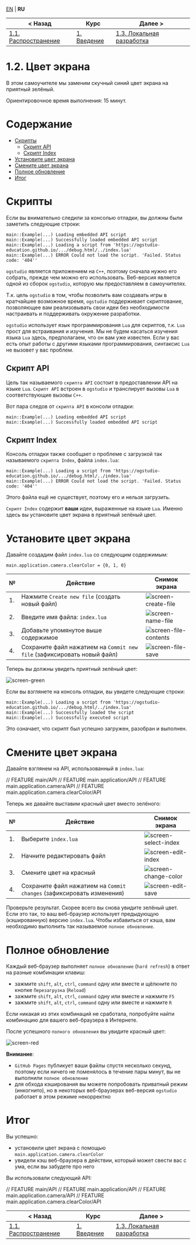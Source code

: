 
[EN][en] | **RU**

| < Назад | Курс | Далее > |
|-|-|-|
| [1.1. Распространение][1.1.Distribute] | [1. Введение][course] | [1.3. Локальная разработка][1.3.LocalDev] |

# 1.2. Цвет экрана

В этом самоучителе мы заменим скучный синий цвет экрана на приятный зелёный.

Ориентировочное время выполнения: 15 минут.

# Содержание

* [Скрипты](#scripts)
    * [Скрипт API](#api)
    * [Скрипт Index](#index)
* [Установите цвет экрана](#color)
* [Смените цвет экрана](#change)
* [Полное обновление](#refresh)
* [Итог](#summary)

<a name="scripts"/>

# Скрипты

Если вы внимательно следили за консолью отладки, вы должны были заметить
следующие строки:

```
main::Example(...) Loading embedded API script
main::Example(...) Successfully loaded embedded API script
main::Example(...) Loading a script from 'https://ogstudio-education.github.io/.../debug.html/../index.lua'
main::Example(...) ERROR Could not load the script. 'Failed. Status code: '404''
```

`ogstudio` является приложением на `C++`, поэтому сначала нужно его собрать,
прежде чем можно его использовать. Веб-версия является одной из сборок
`ogstudio`, которую мы предоставляем в самоучителях.

Т.к. цель `ogstudio` в том, чтобы позволить вам создавать игры в кратчайшее
возможное время, `ogstudio` поддерживает скриптование, позволяющее вам
реализовывать свои идеи без необходимости настраивать и поддерживать
окружение разработки.

`ogstudio` использует язык программирования `Lua` для скриптов, т.к. `Lua`
прост для встраивания и изучения. Мы не будем касаться изучения языка `Lua`
здесь, предполагаем, что он вам уже известен. Если у вас есть опыт работы с
другими языками программирования, синтаксис `Lua` не вызовет у вас проблем.

<a name="api"/>

## Скрипт API

Цель так называемого `скрипта API` состоит в предоставлении API на языке `Lua`.
`Скрипт API` встроен в `ogstudio` и транслирует вызовы `Lua` в соответствующие
вызовы `C++`.

Вот пара следов от `скрипта API` в консоли отладки:

```
main::Example(...) Loading embedded API script
main::Example(...) Successfully loaded embedded API script
```

<a name="index"/>

## Скрипт Index

Консоль отладки также сообщает о проблеме с загрузкой так называемого
`скрипта Index`, файла `index.lua`:

```
main::Example(...) Loading a script from 'https://ogstudio-education.github.io/.../debug.html/../index.lua'
main::Example(...) ERROR Could not load the script. 'Failed. Status code: '404''
```

Этого файла ещё не существует, поэтому его и нельзя загрузить.

`Скрипт Index` содержит **ваши** идеи, выраженные на языке `Lua`. Именно здесь
вы установите цвет экрана в приятный зелёный цвет.

<a name="color"/>

# Установите цвет экрана

Давайте создадим файл `index.lua` со следующим содержимым:

```
main.application.camera.clearColor = {0, 1, 0}
```

| № | Действие | Снимок экрана |
|-|-|-|
| 1. | Нажмите `Create new file` (создать новый файл) | ![screen-create-file] |
| 2. | Введите имя файла: `index.lua` | ![screen-name-file] |
| 3. | Добавьте упомянутое выше содержимое | ![screen-file-contents] |
| 4. | Сохраните файл нажатием на `Commit new file` (зафиксировать новый файл) | ![screen-file-save] |

Теперь вы должны увидеть приятный зелёный цвет:

![screen-green]

Если вы взглянете на консоль отладки, вы увидете следующие строки:

```
main::Example(...) Loading a script from 'https://ogstudio-education.github.io/.../debug.html/../index.lua'
main::Example(...) Successfully loaded the script
main::Example(...) Successfully executed script
```

Это означает, что скрипт был успешно загружен, разобран и выполнен.

<a name="change"/>

# Смените цвет экрана

Давайте взглянем на API, использованный в `index.lua`:

// FEATURE main/API
// FEATURE main.application/API
// FEATURE main.application.camera/API
// FEATURE main.application.camera.clearColor/API

Теперь же давайте выставим красный цвет вместо зелёного:

| № | Действие | Снимок экрана |
|-|-|-|
| 1. | Выберите `index.lua` | ![screen-select-index] |
| 2. | Начните редактировать файл | ![screen-edit-index] |
| 3. | Смените цвет на красный | ![screen-change-color] |
| 4. | Сохраните файл нажатием на `Commit changes` (зафиксировать изменения) | ![screen-edit-save] |

Проверьте результат. Скорее всего вы снова увидите зелёный цвет. Если это так,
то ваш веб-браузер использует предыдующую (кэшированную) версию `index.lua`.
Чтобы избавиться от кэша, вам необходимо выполнить так называемое `полное
обновление`.

<a name="refresh"/>

# Полное обновление

Каждый веб-браузер выполняет `полное обновление` (`hard refresh`) в ответ
на разные комбинации клавиш:

* зажмите `shift`, `alt`, `ctrl`, `command` одну или вместе и щёлкните по кнопке `Перезагрузка` (`Reload`)
* зажмите `shift`, `alt`, `ctrl`, `command` одну или вместе и нажмите `F5`
* зажмите `shift`, `alt`, `ctrl`, `command` одну или вместе и нажмите `R`

Если никакая из этих комбинаций не сработала, попробуйте найти комбинацию
для вашего веб-браузера в Интернете.

После успешного `полного обновления` вы увидите красный цвет:

![screen-red]

**Внимание**:

* `GitHub Pages` публикует ваши файлы спустя несколько секунд, поэтому если ничего не поменялось в течение пары минут, вы не выполнили
`полное обновление`
* для обхода кэширования вы можете попробовать приватный режим (инкогнито), но в некоторых веб-браузерах веб-версия `ogstudio` работает в этом режиме некорректно

<a name="summary"/>

# Итог

Вы успешно:

* установили цвет экрана с помощью `main.application.camera.clearColor`
* увидели кэш веб-браузера в действии, который может свести вас с ума, если вы забудете про него

Вы использовали следующий API:

// FEATURE main/API
// FEATURE main.application/API
// FEATURE main.application.camera/API
// FEATURE main.application.camera.clearColor/API

| < Назад | Курс | Далее > |
|-|-|-|
| [1.1. Распространение][1.1.Distribute] | [1. Введение][course] | [1.3. Локальная разработка][1.3.LocalDev] |

[en]: README.md

[course]: ../../README-ru.md
[1.1.Distribute]: ../1.1.Distribute/README-ru.md
[1.3.LocalDev]: ../1.3.LocalDev/README-ru.md

[screen-create-file]: readme/create-file.png
[screen-name-file]: readme/name-file.png
[screen-file-contents]: readme/file-contents.png
[screen-file-save]: readme/file-save.png
[screen-green]: readme/screen-green.png
[screen-red]: readme/screen-red.png
[screen-select-index]: readme/select-index.png
[screen-edit-index]: readme/edit-index.png
[screen-change-color]: readme/change-color.png
[screen-edit-save]: readme/edit-save.png
